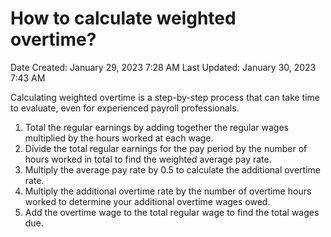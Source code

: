 # How to calculate weighted overtime?

Date Created: January 29, 2023 7:28 AM
Last Updated: January 30, 2023 7:43 AM

Calculating weighted overtime is a step-by-step process that can take time to evaluate, even for experienced payroll professionals.

1. Total the regular earnings by adding together the regular wages multiplied by the hours worked at each wage.
2. Divide the total regular earnings for the pay period by the number of hours worked in total to find the weighted average pay rate.
3. Multiply the average pay rate by 0.5 to calculate the additional overtime rate.
4. Multiply the additional overtime rate by the number of overtime hours worked to determine your additional overtime wages owed.
5. Add the overtime wage to the total regular wage to find the total wages due.